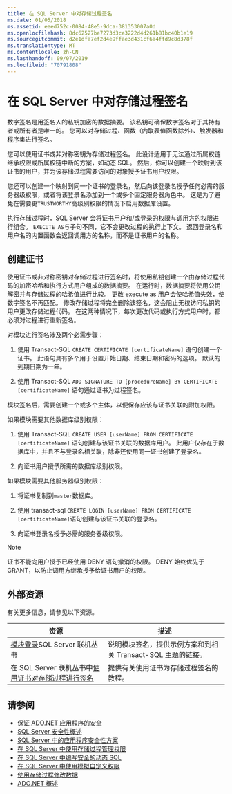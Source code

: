 ```yaml
---
title: 在 SQL Server 中对存储过程签名
ms.date: 01/05/2018
ms.assetid: eeed752c-0084-48e5-9dca-381353007a0d
ms.openlocfilehash: 8dc62527be7273d3ce3222d4d261b81bc40b1e19
ms.sourcegitcommit: d2e1dfa7ef2d4e9ffae3d431cf6a4ffd9c8d378f
ms.translationtype: MT
ms.contentlocale: zh-CN
ms.lasthandoff: 09/07/2019
ms.locfileid: "70791808"
---
```

# <a name="signing-stored-procedures-in-sql-server"></a>在 SQL Server 中对存储过程签名

数字签名是用签名人的私钥加密的数据摘要。 该私钥可确保数字签名对于其持有者或所有者是唯一的。 您可以对存储过程、函数（内联表值函数除外）、触发器和程序集进行签名。

您可以使用证书或非对称密钥为存储过程签名。 此设计适用于无法通过所属权链继承权限或所属权链中断的方案，如动态 SQL。 然后，你可以创建一个映射到该证书的用户，并为该存储过程需要访问的对象授予证书用户权限。

您还可以创建一个映射到同一个证书的登录名，然后向该登录名授予任何必需的服务器级权限，或者将该登录名添加到一个或多个固定服务器角色中。 这是为了避免在需要更`TRUSTWORTHY`高级别权限的情况下启用数据库设置。

执行存储过程时，SQL Server 会将证书用户和/或登录的权限与调用方的权限进行组合。 `EXECUTE AS`与子句不同，它不会更改过程的执行上下文。 返回登录名和用户名的内置函数会返回调用方的名称，而不是证书用户的名称。

## <a name="creating-certificates"></a>创建证书

使用证书或非对称密钥对存储过程进行签名时，将使用私钥创建一个由存储过程代码的加密哈希和执行方式用户组成的数据摘要。 在运行时，数据摘要将使用公钥解密并与存储过程的哈希值进行比较。 更改 execute as 用户会使哈希值失效，使数字签名不再匹配。 修改存储过程将完全删除该签名，这会阻止无权访问私钥的用户更改存储过程代码。 在这两种情况下，每次更改代码或执行方式用户时，都必须对过程进行重新签名。

对模块进行签名涉及两个必需步骤：

1. 使用 Transact-SQL `CREATE CERTIFICATE [certificateName]` 语句创建一个证书。 此语句具有多个用于设置开始日期、结束日期和密码的选项。 默认的到期日期为一年。

1. 使用 Transact-SQL `ADD SIGNATURE TO [procedureName] BY CERTIFICATE [certificateName]` 语句通过证书为过程签名。

模块签名后，需要创建一个或多个主体，以便保存应该与证书关联的附加权限。

如果模块需要其他数据库级别权限：

1. 使用 Transact-SQL `CREATE USER [userName] FROM CERTIFICATE [certificateName]` 语句创建与该证书关联的数据库用户。 此用户仅存在于数据库中，并且不与登录名相关联，除非还使用同一证书创建了登录名。

1. 向证书用户授予所需的数据库级别权限。

如果模块需要其他服务器级别权限：

1. 将证书复制到`master`数据库。

1. 使用 transact-sql `CREATE LOGIN [userName] FROM CERTIFICATE [certificateName]`语句创建与该证书关联的登录名。

1. 向证书登录名授予必需的服务器级权限。

> [!NOTE]
> 证书不能向用户授予已经使用 DENY 语句撤消的权限。 DENY 始终优先于 GRANT，以防止调用方继承授予给证书用户的权限。

## <a name="external-resources"></a>外部资源

有关更多信息，请参见以下资源。

|资源|描述|
|--------------|-----------------|
|[模块登录](https://go.microsoft.com/fwlink/?LinkId=98590)SQL Server 联机丛书|说明模块签名，提供示例方案和到相关 Transact-SQL 主题的链接。|
|在 SQL Server 联机丛书中[使用证书对存储过程进行签名](/sql/relational-databases/tutorial-signing-stored-procedures-with-a-certificate)|提供有关使用证书为存储过程签名的教程。|

## <a name="see-also"></a>请参阅

- [保证 ADO.NET 应用程序的安全](../securing-ado-net-applications.md)
- [SQL Server 安全性概述](overview-of-sql-server-security.md)
- [SQL Server 中的应用程序安全性方案](application-security-scenarios-in-sql-server.md)
- [在 SQL Server 中使用存储过程管理权限](managing-permissions-with-stored-procedures-in-sql-server.md)
- [在 SQL Server 中编写安全的动态 SQL](writing-secure-dynamic-sql-in-sql-server.md)
- [在 SQL Server 中使用模拟自定义权限](customizing-permissions-with-impersonation-in-sql-server.md)
- [使用存储过程修改数据](../modifying-data-with-stored-procedures.md)
- [ADO.NET 概述](../ado-net-overview.md)
